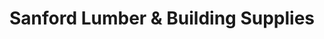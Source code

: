 ---
title: "Sanford Lumber & Building Supplies"
url: /sanford/sanford-lumber-and-building-supplies/
shop: hardware
---